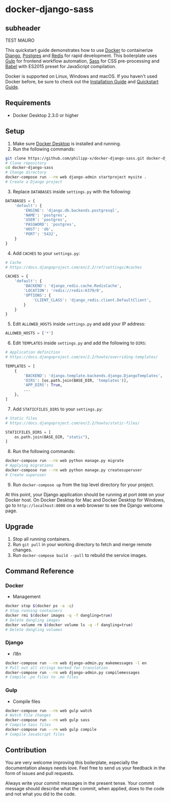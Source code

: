 # docker-django-sass
## subheader
TEST MAURO

This quickstart guide demonstrates how to use [Docker](https://www.docker.com/) to containerize [Django](https://www.djangoproject.com/), [Postgres](https://www.postgresql.org/) and [Redis](http://redis.io/) for rapid development. This boilerplate uses [Gulp](https://gulpjs.com/) for frontend workflow automation, [Sass](https://sass-lang.com/) for CSS pre-processing and [Babel](https://babeljs.io/) with ES2015 preset for JavaScript compilation.

Docker is supported on Linux, Windows and macOS. If you haven't used Docker before, be sure to check out the [Installation Guide](https://docs.docker.com/engine/installation/) and [Quickstart Guide](https://docs.docker.com/compose/django/).

## Requirements

* Docker Desktop 2.3.0 or higher

## Setup

1. Make sure [Docker Desktop](https://www.docker.com/products/docker-desktop) is installed and running.
2. Run the following commands:

```bash
git clone https://github.com/philipp-x/docker-django-sass.git docker-django-sass
# Clone repository
cd docker-django-sass
# Change directory
docker-compose run --rm web django-admin startproject mysite .
# Create a Django project
```

3. Replace `DATABASES` inside `settings.py` with the following:

```python
DATABASES = {
    'default': {
        'ENGINE': 'django.db.backends.postgresql',
        'NAME': 'postgres',
        'USER': 'postgres',
        'PASSWORD': 'postgres',
        'HOST': 'db',
        'PORT': '5432',
    }
}
```

4. Add `CACHES` to your `settings.py`:

```python
# Cache
# https://docs.djangoproject.com/en/2.2/ref/settings/#caches

CACHES = {
    'default': {
        'BACKEND': 'django_redis.cache.RedisCache',
        'LOCATION': 'redis://redis:6379/0',
        'OPTIONS': {
            'CLIENT_CLASS': 'django_redis.client.DefaultClient',
        }
    }
}
```

5. Edit `ALLOWED_HOSTS` inside `settings.py` and add your IP address:

```python
ALLOWED_HOSTS = ['*']
```

6. Edit `TEMPLATES` inside `settings.py` and add the following to `DIRS`:

```python
# Application definition
# https://docs.djangoproject.com/en/2.2/howto/overriding-templates/

TEMPLATES = [
    {
        'BACKEND': 'django.template.backends.django.DjangoTemplates',
        'DIRS': [os.path.join(BASE_DIR, 'templates')],
        'APP_DIRS': True,
        ...
    },
]
```

7. Add `STATICFILES_DIRS` to your `settings.py`:

```python
# Static files
# https://docs.djangoproject.com/en/2.2/howto/static-files/

STATICFILES_DIRS = [
    os.path.join(BASE_DIR, "static"),
]
```

8. Run the following commands:

```bash
docker-compose run --rm web python manage.py migrate
# Applying migrations
docker-compose run --rm web python manage.py createsuperuser
# Create superuser
```

9. Run `docker-compose up` from the top level directory for your project.

At this point, your Django application should be running at port `8000` on your Docker host. On Docker Desktop for Mac and Docker Desktop for Windows, go to `http://localhost:8000` on a web browser to see the Django welcome page.

## Upgrade

1. Stop all running containers.
2. Run `git pull` in your working directory to fetch and merge remote changes.
3. Run `docker-compose build --pull` to rebuild the service images.

## Command Reference

### Docker

* Management

```bash
docker stop $(docker ps -a -q)
# Stop running containers
docker rmi $(docker images -q -f dangling=true)
# Delete dangling images
docker volume rm $(docker volume ls -q -f dangling=true)
# Delete dangling volumes
```

### Django

* i18n

```bash
docker-compose run --rm web django-admin.py makemessages -l en
# Pull out all strings marked for translation
docker-compose run --rm web django-admin.py compilemessages
# Compile .po files to .mo files
```

### Gulp

* Compile files

```bash
docker-compose run --rm web gulp watch
# Watch file changes
docker-compose run --rm web gulp sass
# Compile Sass files
docker-compose run --rm web gulp compile
# Compile JavaScript files
```

## Contribution

You are very welcome improving this boilerplate, especially the documentation always needs love. Feel free to send us your feedback in the form of issues and pull requests.

Always write your commit messages in the present tense. Your commit message should describe what the commit, when applied, does to the code and not what you did to the code.